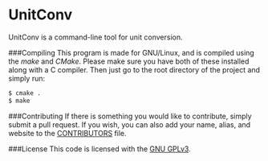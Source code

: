 UnitConv
========
UnitConv is a command-line tool for unit conversion.

###Compiling
This program is made for GNU/Linux, and is compiled using the _make_ and _CMake_. Please make sure you have both of these installed along with a C compiler. Then just go to the root directory of the project and simply run:
```bash
$ cmake .
$ make
```

###Contributing
If there is something you would like to contribute, simply submit a pull request. If you wish, you can also add your name, alias, and website to the [CONTRIBUTORS](/CONTRIBUTORS.md) file.

###License
This code is licensed with the [GNU GPLv3](/LICENSE).
